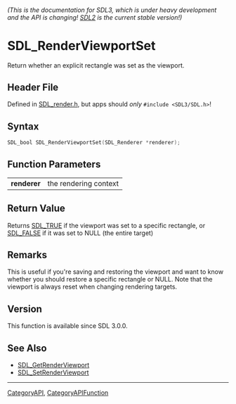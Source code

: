 ###### (This is the documentation for SDL3, which is under heavy development and the API is changing! [SDL2](https://wiki.libsdl.org/SDL2/) is the current stable version!)
# SDL_RenderViewportSet

Return whether an explicit rectangle was set as the viewport.

## Header File

Defined in [SDL_render.h](https://github.com/libsdl-org/SDL/blob/main/include/SDL3/SDL_render.h), but apps should _only_ `#include <SDL3/SDL.h>`!

## Syntax

```c
SDL_bool SDL_RenderViewportSet(SDL_Renderer *renderer);

```

## Function Parameters

|                  |                       |
| ---------------- | --------------------- |
| **renderer**     | the rendering context |

## Return Value

Returns [SDL_TRUE](SDL_TRUE) if the viewport was set to a specific
rectangle, or [SDL_FALSE](SDL_FALSE) if it was set to NULL (the entire
target)

## Remarks

This is useful if you're saving and restoring the viewport and want to know
whether you should restore a specific rectangle or NULL. Note that the
viewport is always reset when changing rendering targets.

## Version

This function is available since SDL 3.0.0.

## See Also

* [SDL_GetRenderViewport](SDL_GetRenderViewport)
* [SDL_SetRenderViewport](SDL_SetRenderViewport)

----
[CategoryAPI](CategoryAPI), [CategoryAPIFunction](CategoryAPIFunction)

